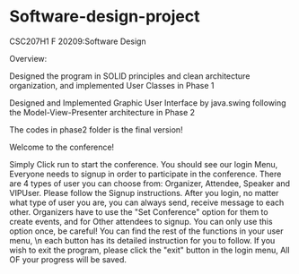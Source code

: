 # Software-design-project
CSC207H1 F 20209:Software Design

Overview:

Designed the program in SOLID principles and clean architecture organization, and implemented User Classes in Phase 1

Designed and Implemented Graphic User Interface by java.swing following the Model-View-Presenter architecture in Phase 2

The codes in phase2 folder is the final version!

Welcome to the conference!

Simply Click run to start the conference.
You should see our login Menu, Everyone needs to signup in order to participate in the conference.
There are 4 types of user you can choose from: Organizer, Attendee, Speaker and VIPUser. Please follow the Signup instructions. After you login, no matter what type of user you are, you can always send, receive message to each other. Organizers have to use the "Set Conference" option for them to create events, and for Other attendees to signup. You can only use this option once, be careful! You can find the rest of the functions in your user menu, \n
each button has its detailed instruction for you to follow. If you wish to exit the program, please click the "exit" button in the login menu, All OF your progress will be saved.
